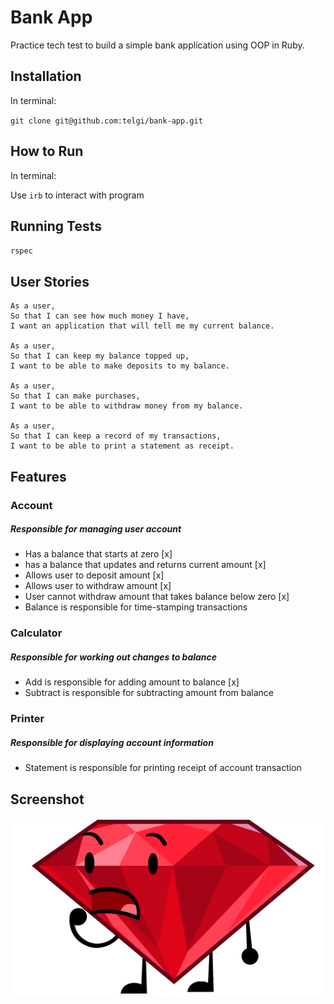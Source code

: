 # Bank App

Practice tech test to build a simple bank application using OOP in Ruby.

## Installation

In terminal:

`git clone git@github.com:telgi/bank-app.git`

## How to Run

In terminal:

Use `irb` to interact with program

## Running Tests

`rspec`

## User Stories

```
As a user,
So that I can see how much money I have,
I want an application that will tell me my current balance.

As a user,
So that I can keep my balance topped up,
I want to be able to make deposits to my balance.

As a user,
So that I can make purchases,
I want to be able to withdraw money from my balance.

As a user,
So that I can keep a record of my transactions,
I want to be able to print a statement as receipt.
```

## Features

### Account
##### *Responsible for managing user account*
* Has a balance that starts at zero [x]
* has a balance that updates and returns current amount [x]
* Allows user to deposit amount [x]
* Allows user to withdraw amount [x]
* User cannot withdraw amount that takes balance below zero [x]
* Balance is responsible for time-stamping transactions

### Calculator
##### *Responsible for working out changes to balance*
* Add is responsible for adding amount to balance [x]
* Subtract is responsible for subtracting amount from balance

### Printer
##### *Responsible for displaying account information*
* Statement is responsible for printing receipt of account transaction

## Screenshot

![Alt text](assets/images/placeholder.png?raw=true "Ruby placeholder until screenshot appears")
